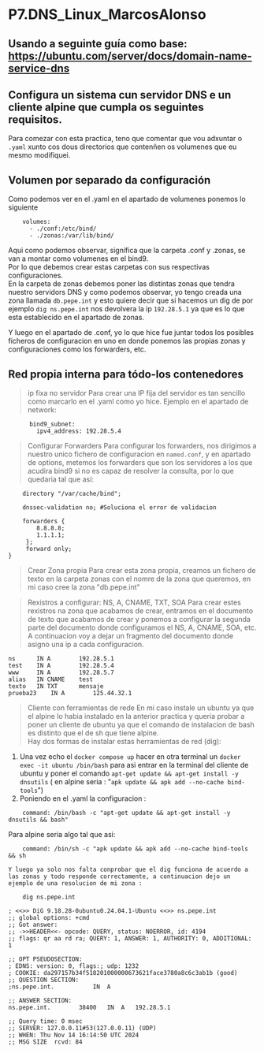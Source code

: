 # P7.DNS_Linux_MarcosAlonso

## Usando a seguinte guía como base: https://ubuntu.com/server/docs/domain-name-service-dns
## Configura un sistema cun servidor DNS e un cliente alpine que cumpla os seguintes requisitos.
Para comezar con esta practica, teno que comentar que vou adxuntar o `.yaml` xunto cos dous directorios que contenñen os volumenes que eu mesmo modifiquei.
## Volumen por separado da configuración
Como podemos ver en el .yaml en el apartado de volumenes ponemos lo siguiente 
```
    volumes:
      - ./conf:/etc/bind/
      - ./zonas:/var/lib/bind/
```
Aqui como podemos observar, significa que la carpeta .conf y .zonas, se van a montar como volumenes en el bind9.  
Por lo que debemos crear estas carpetas con sus respectivas configuraciones.  
En la carpeta de zonas debemos poner las distintas zonas que tendra nuestro servidors DNS y como podemos observar, yo tengo creada una zona llamada `db.pepe.int` y esto quiere decir que si hacemos un dig de por ejemplo `dig ns.pepe.int` nos devolvera la ip `192.28.5.1` ya que es lo que esta establecido en el apartado de zonas.  
  

Y luego en el apartado de .conf, yo lo que hice fue juntar todos los posibles ficheros de configuracion en uno en donde ponemos las propias zonas y configuraciones como los forwarders, etc.




## Red propia interna para tódo-los contenedores
>ip fixa no servidor
Para crear una IP fija del servidor es tan sencillo como marcarlo en el .yaml como yo hice. Ejemplo en el apartado de network: 
```networks:
      bind9_subnet:
        ipv4_address: 192.28.5.4
```

> Configurar Forwarders
Para configurar los forwarders, nos dirigimos a nuestro unico fichero de configuracion en `named.conf`, y en apartado de options, metemos los forwarders que son los servidores a los que acudira bind9 si no es capaz de resolver la consulta, por lo que quedaria tal que así:
```options {
	directory "/var/cache/bind";

    dnssec-validation no; #Soluciona el error de validacion

	forwarders {
	 	8.8.8.8;
		1.1.1.1;
	 };
	 forward only;
}
```

>Crear Zona propia
Para crear esta zona propia, creamos un fichero de texto en la carpeta zonas con el nomre de la zona que queremos, en mi caso cree la zona "db.pepe.int"

>Rexistros a configurar: NS, A, CNAME, TXT, SOA
Para crear estes rexistros na zona que acabamos de crear, entramos en el documento de texto que acabamos de crear y ponemos a configurar la segunda parte del documento donde configuramos el NS, A, CNAME, SOA, etc. A continuacion voy a dejar un fragmento del documento donde asigno una ip a cada configuracion.
```
ns		IN A		192.28.5.1
test	IN A		192.28.5.4
www		IN A		192.28.5.7
alias	IN CNAME	test
texto	IN TXT		mensaje
prueba23	IN A		125.44.32.1
``` 


>Cliente con ferramientas de rede
En mi caso instale un ubuntu ya que el alpine lo habia instalado en la anterior practica y queria probar a poner un cliente de ubuntu ya que el comando de instalacion de bash es distinto que el de sh que tiene alpine.  
Hay dos formas de instalar estas herramientas de red (dig):  
1. Una vez echo el `docker compose up` hacer en otra terminal un `docker exec -it ubuntu /bin/bash` para asi entrar en la terminal del cliente de ubuntu y poner el comando `apt-get update && apt-get install -y dnsutils` ( en alpine seria : "`apk update && apk add --no-cache bind-tools`")  
2. Poniendo en el .yaml la configuracion :
```
    command: /bin/bash -c "apt-get update && apt-get install -y dnsutils && bash" 
```

Para alpine seria algo tal que asi:
```
    command: /bin/sh -c "apk update && apk add --no-cache bind-tools && sh
```
  
    
    Y luego ya solo nos falta conprobar que el dig funciona de acuerdo a las zonas y todo responde correctamente, a continuacion dejo un ejemplo de una resolucion de mi zona :
```
    dig ns.pepe.int

; <<>> DiG 9.18.28-0ubuntu0.24.04.1-Ubuntu <<>> ns.pepe.int
;; global options: +cmd
;; Got answer:
;; ->>HEADER<<- opcode: QUERY, status: NOERROR, id: 4194
;; flags: qr aa rd ra; QUERY: 1, ANSWER: 1, AUTHORITY: 0, ADDITIONAL: 1

;; OPT PSEUDOSECTION:
; EDNS: version: 0, flags:; udp: 1232
; COOKIE: da297157b34f518201000000673621face3780a8c6c3ab1b (good)
;; QUESTION SECTION:
;ns.pepe.int.			IN	A

;; ANSWER SECTION:
ns.pepe.int.		38400	IN	A	192.28.5.1

;; Query time: 0 msec
;; SERVER: 127.0.0.11#53(127.0.0.11) (UDP)
;; WHEN: Thu Nov 14 16:14:50 UTC 2024
;; MSG SIZE  rcvd: 84

```